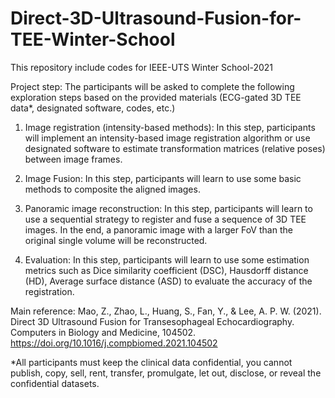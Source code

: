 # Direct-3D-Ultrasound-Fusion-for-TEE-Winter-School
This repository include codes for IEEE-UTS Winter School-2021

Project step: The participants will be asked to complete the following exploration steps based on the provided materials (ECG-gated 3D TEE data*, designated software, codes, etc.)

1. Image registration (intensity-based methods):
In this step, participants will implement an intensity-based image registration algorithm or use designated software to estimate transformation matrices (relative poses) between image frames.

2. Image Fusion:
In this step, participants will learn to use some basic methods to composite the aligned images.

3. Panoramic image reconstruction:
In this step, participants will learn to use a sequential strategy to register and fuse a sequence of 3D TEE images. In the end, a panoramic image with a larger FoV than the original single volume will be reconstructed.

4. Evaluation:
In this step, participants will learn to use some estimation metrics such as Dice similarity coefficient (DSC), Hausdorff distance (HD), Average surface distance (ASD) to evaluate the accuracy of the registration.

Main reference: Mao, Z., Zhao, L., Huang, S., Fan, Y., & Lee, A. P. W. (2021). Direct 3D Ultrasound Fusion for Transesophageal Echocardiography. Computers in Biology and Medicine, 104502. https://doi.org/10.1016/j.compbiomed.2021.104502

*All participants must keep the clinical data confidential, you cannot publish, copy, sell, rent, transfer, promulgate, let out, disclose, or reveal the confidential datasets.
